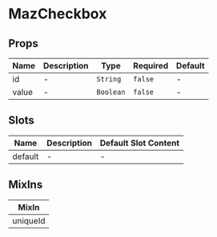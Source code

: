 # MazCheckbox

## Props

<!-- @vuese:MazCheckbox:props:start -->

| Name  | Description | Type      | Required | Default |
| ----- | ----------- | --------- | -------- | ------- |
| id    | -           | `String`  | `false`  | -       |
| value | -           | `Boolean` | `false`  | -       |

<!-- @vuese:MazCheckbox:props:end -->

## Slots

<!-- @vuese:MazCheckbox:slots:start -->

| Name    | Description | Default Slot Content |
| ------- | ----------- | -------------------- |
| default | -           | -                    |

<!-- @vuese:MazCheckbox:slots:end -->

## MixIns

<!-- @vuese:MazCheckbox:mixIns:start -->

| MixIn    |
| -------- |
| uniqueId |

<!-- @vuese:MazCheckbox:mixIns:end -->
